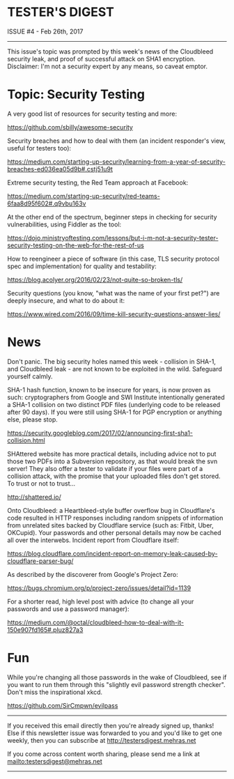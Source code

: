 TESTER'S DIGEST
===============
ISSUE #4 - Feb 26th, 2017

---

This issue's topic was prompted by this week's news of the Cloudbleed security leak, and proof of successful attack on SHA1 encryption. Disclaimer: I'm not a security expert by any means, so caveat emptor.

Topic: Security Testing
=======================

A very good list of resources for security testing and more:

<https://github.com/sbilly/awesome-security>

Security breaches and how to deal with them (an incident responder's view, useful for testers too):

<https://medium.com/starting-up-security/learning-from-a-year-of-security-breaches-ed036ea05d9b#.cstj51u9t>

Extreme security testing, the Red Team approach at Facebook:

<https://medium.com/starting-up-security/red-teams-6faa8d95f602#.q9vbu163v>

At the other end of the spectrum, beginner steps in checking for security vulnerabilities, using Fiddler as the tool:

<https://dojo.ministryoftesting.com/lessons/but-i-m-not-a-security-tester-security-testing-on-the-web-for-the-rest-of-us>

How to reengineer a piece of software (in this case, TLS security protocol spec and implementation) for quality and testability:

<https://blog.acolyer.org/2016/02/23/not-quite-so-broken-tls/>

Security questions (you know, "what was the name of your first pet?") are deeply insecure, and what to do about it:

<https://www.wired.com/2016/09/time-kill-security-questions-answer-lies/>


News
====

Don't panic. The big security holes named this week - collision in SHA-1, and Cloudbleed leak - are not known to be exploited in the wild. Safeguard yourself calmly.

SHA-1 hash function, known to be insecure for years, is now proven as such: cryptographers from Google and SWI Institute intentionally generated a SHA-1 collision on two distinct PDF files (underlying code to be released after 90 days). If you were still using SHA-1 for PGP encryption or anything else, please stop.

<https://security.googleblog.com/2017/02/announcing-first-sha1-collision.html>

SHAttered website has more practical details, including advice not to put those two PDFs into a Subversion repository, as that would break the svn server! They also offer a tester to validate if your files were part of a collision attack, with the promise that your uploaded files don't get stored. To trust or not to trust...

<http://shattered.io/>

Onto Cloudbleed: a Heartbleed-style buffer overflow bug in Cloudflare's code resulted in HTTP responses including random snippets of information from unrelated sites backed by Cloudflare service (such as: Fitbit, Uber, OKCupid). Your passwords and other personal details may now be cached all over the interwebs. Incident report from Cloudflare itself:

<https://blog.cloudflare.com/incident-report-on-memory-leak-caused-by-cloudflare-parser-bug/>

As described by the discoverer from Google's Project Zero:

<https://bugs.chromium.org/p/project-zero/issues/detail?id=1139>

For a shorter read, high level post with advice (to change all your passwords and use a password manager):

<https://medium.com/@octal/cloudbleed-how-to-deal-with-it-150e907fd165#.pluz827a3>

Fun
===

While you're changing all those passwords in the wake of Cloudbleed, see if you want to run them through this "slightly evil password strength checker". Don't miss the inspirational xkcd.

<https://github.com/SirCmpwn/evilpass>

---

If you received this email directly then you're already signed up, thanks! Else
if this newsletter issue was forwarded to you and you'd like to get one weekly,
then you can subscribe at <http://testersdigest.mehras.net>

If you come across content worth sharing, please send me a link at
<mailto:testersdigest@mehras.net>

---
